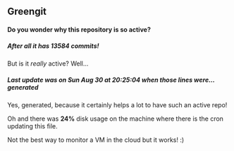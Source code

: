 ## Greengit

#### Do you wonder why this repository is so active?

##### After all it has 13584 commits!

But is it *really* active? Well...

##### Last update was on Sun Aug 30 at 20:25:04 when those lines were... generated

Yes, generated, because it certainly helps a lot to have such an active repo!

Oh and there was **24%** disk usage on the machine
where there is the cron updating this file.

Not the best way to monitor a VM in the cloud but it works! :)
